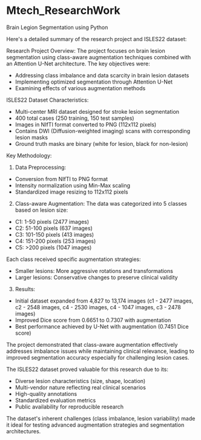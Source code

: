 # Mtech_ResearchWork
Brain Legion Segmentation using Python


Here's a detailed summary of the research project and ISLES22 dataset:

Research Project Overview:
The project focuses on brain lesion segmentation using class-aware augmentation techniques combined with an Attention U-Net architecture. The key objectives were:
- Addressing class imbalance and data scarcity in brain lesion datasets
- Implementing optimized segmentation through Attention U-Net
- Examining effects of various augmentation methods

ISLES22 Dataset Characteristics:
- Multi-center MRI dataset designed for stroke lesion segmentation
- 400 total cases (250 training, 150 test samples)
- Images in NIfTI format converted to PNG (112x112 pixels)
- Contains DWI (Diffusion-weighted imaging) scans with corresponding lesion masks
- Ground truth masks are binary (white for lesion, black for non-lesion)

Key Methodology:
1. Data Preprocessing:
- Conversion from NIfTI to PNG format
- Intensity normalization using Min-Max scaling
- Standardized image resizing to 112x112 pixels

2. Class-aware Augmentation:
The data was categorized into 5 classes based on lesion size:
- C1: 1-50 pixels (2477 images)
- C2: 51-100 pixels (637 images)
- C3: 101-150 pixels (413 images)
- C4: 151-200 pixels (253 images)
- C5: >200 pixels (1047 images)

Each class received specific augmentation strategies:
- Smaller lesions: More aggressive rotations and transformations
- Larger lesions: Conservative changes to preserve clinical validity

3. Results:
- Initial dataset expanded from 4,827 to 13,174 images
(c1 - 2477 images, c2 - 2548 images, c4 - 2530 images, c4 - 1047 images, c3 - 2478 images)
- Improved Dice score from 0.6651 to 0.7307 with augmentation
- Best performance achieved by U-Net with augmentation (0.7451 Dice score)

The project demonstrated that class-aware augmentation effectively addresses imbalance issues while maintaining clinical relevance, leading to improved segmentation accuracy especially for challenging lesion cases.

The ISLES22 dataset proved valuable for this research due to its:
- Diverse lesion characteristics (size, shape, location)
- Multi-vendor nature reflecting real clinical scenarios
- High-quality annotations
- Standardized evaluation metrics
- Public availability for reproducible research

The dataset's inherent challenges (class imbalance, lesion variability) made it ideal for testing advanced augmentation strategies and segmentation architectures.
